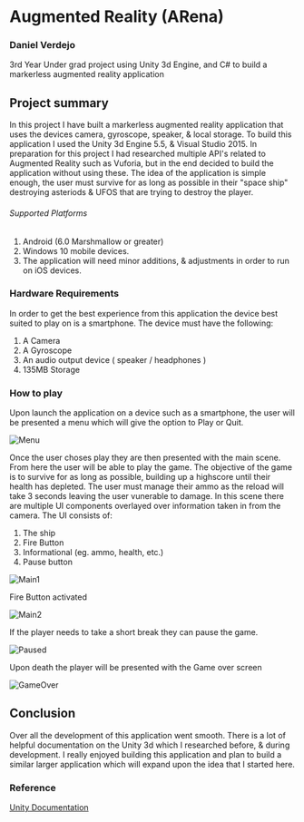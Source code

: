 # Augmented Reality (ARena)

### Daniel Verdejo
3rd Year Under grad project using Unity 3d Engine, and C# to build a markerless augmented reality application

## Project summary

In this project I have built a markerless augmented reality application that uses the devices camera, gyroscope, speaker, & local storage. To build this application I used the Unity 3d Engine 5.5, & Visual Studio 2015. In preparation for this project I had researched multiple API's related to Augmented Reality such as Vuforia, but in the end decided to build the application without using these. The idea of the application is simple enough, the user must survive for as long as possible in their "space ship" destroying asteriods & UFOS that are trying to destroy the player. 

###### Supported Platforms

1. Android (6.0 Marshmallow or greater)
2. Windows 10 mobile devices. 
3. The application will need minor additions, & adjustments in order to run on iOS devices.

### Hardware Requirements

In order to get the best experience from this application the device best suited to play on is a smartphone. The device must have the following:
1. A Camera
2. A Gyroscope
3. An audio output device ( speaker / headphones )
4. 135MB Storage

### How to play

Upon launch the application on a device such as a smartphone, the user will be presented a menu which will give the option to Play or Quit.

![Menu](http://imgur.com/XQntvJi)

Once the user choses play they are then presented with the main scene. From here the user will be able to play the game. The objective of the game is to survive for as long as possible, building up a highscore until their health has depleted. The user must manage their ammo as the reload will take 3 seconds leaving the user vunerable to damage. In this scene there are multiple UI components overlayed over information taken in from the camera.
The UI consists of:

1. The ship
2. Fire Button
2. Informational (eg. ammo, health, etc.)
4. Pause button

![Main1](http://imgur.com/pgnoyVb)

Fire Button activated

![Main2](http://imgur.com/lQMnviN)

If the player needs to take a short break they can pause the game.

![Paused](http://imgur.com/gP3lF05)

Upon death the player will be presented with the Game over screen

![GameOver](http://imgur.com/advh2Z7)

## Conclusion

Over all the development of this application went smooth. There is a lot of helpful documentation on the Unity 3d which I researched before, & during development. I really enjoyed building this application and plan to build a similar larger application which will expand upon the idea that I started here.

### Reference

[Unity Documentation](https://docs.unity3d.com/ScriptReference/)
